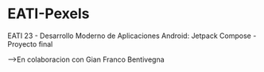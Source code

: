 # EATI-Pexels

EATI 23 - Desarrollo Moderno de Aplicaciones Android: Jetpack Compose - Proyecto final

-->En colaboracion con Gian Franco Bentivegna
